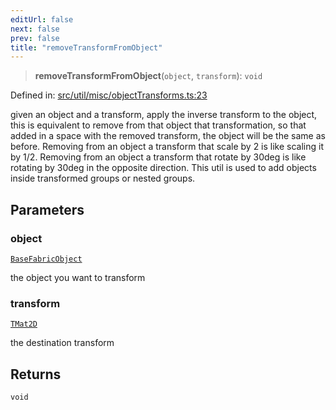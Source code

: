 ```yaml
---
editUrl: false
next: false
prev: false
title: "removeTransformFromObject"
---
```


> **removeTransformFromObject**(`object`, `transform`): `void`

Defined in: [src/util/misc/objectTransforms.ts:23](https://github.com/fabricjs/fabric.js/blob/fea1b29b7495d9634e300bd4bfa43de097745805/src/util/misc/objectTransforms.ts#L23)

given an object and a transform, apply the inverse transform to the object,
this is equivalent to remove from that object that transformation, so that
added in a space with the removed transform, the object will be the same as before.
Removing from an object a transform that scale by 2 is like scaling it by 1/2.
Removing from an object a transform that rotate by 30deg is like rotating by 30deg
in the opposite direction.
This util is used to add objects inside transformed groups or nested groups.

## Parameters

### object

[`BaseFabricObject`](/api/classes/basefabricobject/)

the object you want to transform

### transform

[`TMat2D`](/api/type-aliases/tmat2d/)

the destination transform

## Returns

`void`
